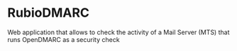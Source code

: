 # RubioDMARC
Web application that allows to check the activity of a Mail Server (MTS)  that runs OpenDMARC as a security check
